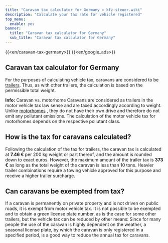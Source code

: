 ```yaml
---
title: "Caravan tax calculator for Germany » kfz-steuer.wiki"
description: "Calculate your tax rate for vehicle registered"
top_menu:
  enable: yes
banner:
  title: "Caravan tax calculator for Germany"
  sub_title: "Caravan tax calculator for Germany"
---
```


{{<en/caravan-tax-germany>}}
{{<en/google_ads>}}

## Caravan tax calculator for Germany

For the purposes of calculating vehicle tax, caravans are considered to be [trailers](https://kfz-steuer.wiki/en/trailer-tax-germany/). Thus, as with other trailers, the calculation is based on the permissible total weight.

**Info:** Caravan vs. motorhome
Caravans are considered as trailers in the motor vehicle tax law sense and are taxed accordingly according to weight. Unlike [motorhomes](https://kfz-steuer.wiki/en/camper-tax-germany/) , they do not have their own drive and therefore do not emit any pollutant emissions. The calculation of the motor vehicle tax for motorhomes depends on the respective pollutant class.

## How is the tax for caravans calculated?

Following the calculation of the tax for trailers, the caravan tax is calculated at **7.46 €** per 200 kg weight or part thereof, and the amount is rounded down to exact euros. However, the maximum amount of the trailer tax is **373 €** as long as the total weight of the caravan is less than 10 tons. Heavier trailer combinations require a towing vehicle approved for this purpose and receive a higher trailer surcharge.

## Can caravans be exempted from tax?

If a caravan is permanently on private property and is not driven on public roads, it is exempt from motor vehicle tax. It is not possible to be exempted and to obtain a green license plate number, as is the case for some other trailers, but the vehicle tax can be reduced by other means: Since for many people the use of the caravan is highly dependent on the weather, a seasonal license plate, by which the caravan is only registered in a specified period, is a good way to reduce the annual tax for caravans.
